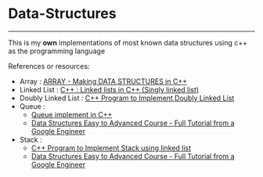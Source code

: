 # Data-Structures
---
This is my **own** implementations of most known data structures using c++ as the programming language

References or resources:
- Array : [ARRAY - Making DATA STRUCTURES in C++](https://www.youtube.com/watch?v=TzB5ZeKQIHM&t=804s)
- Linked List : [C++ : Linked lists in C++ (Singly linked list)](https://www.codesdope.com/blog/article/c-linked-lists-in-c-singly-linked-list/)
- Doubly Linked List : [C++ Program to Implement Doubly Linked List](https://www.tutorialspoint.com/cplusplus-program-to-implement-doubly-linked-list#:~:text=Doubly%20linked%20list%20is%20a,to%20the%20previous%20list%20node.)
- Queue :
  - [Queue implement in C++](https://www.techiedelight.com/queue-implementation-cpp/)
  - [Data Structures Easy to Advanced Course - Full Tutorial from a Google Engineer](https://www.youtube.com/watch?v=RBSGKlAvoiM&t=3833s)
- Stack :
  - [C++ Program to Implement Stack using linked list](https://www.tutorialspoint.com/cplusplus-program-to-implement-stack-using-linked-list)
  - [Data Structures Easy to Advanced Course - Full Tutorial from a Google Engineer](https://www.youtube.com/watch?v=RBSGKlAvoiM&t=3833s)